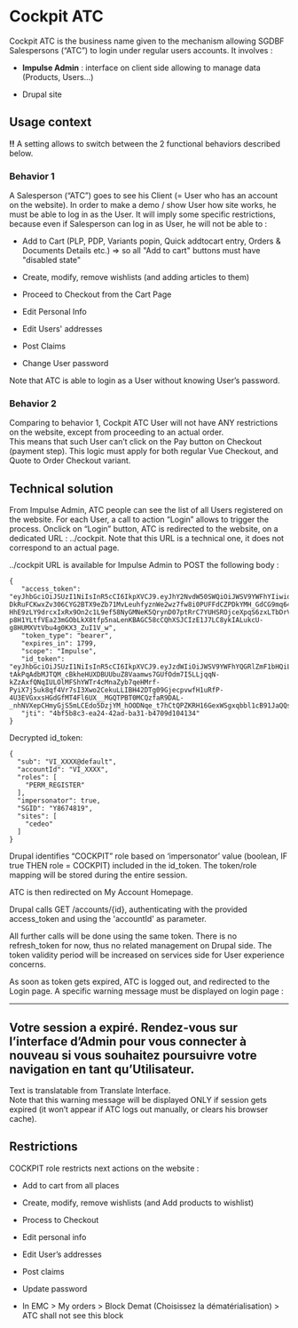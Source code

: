 # **Cockpit ATC**

Cockpit ATC is the business name given to the mechanism allowing SGDBF
Salespersons (“ATC”) to login under regular users accounts. It involves
:

-   **Impulse Admin** : interface on client side allowing to manage data
     (Products, Users…)

-   Drupal site

## **Usage context**


**!!** A setting allows to switch between the 2 functional behaviors
described below.

### Behavior 1 

A Salesperson (“ATC”) goes to see his Client (= User who has an account
on the website). In order to make a demo / show User how site works, he
must be able to log in as the User. It will imply some specific
restrictions, because even if Salesperson can log in as User, he will
not be able to :

-   Add to Cart (PLP, PDP, Variants popin, Quick addtocart entry, Orders
     & Documents Details etc.) =&gt; so all "Add to cart" buttons must
     have "disabled state"

-   Create, modify, remove wishlists (and adding articles to them)

-   Proceed to Checkout from the Cart Page

-   Edit Personal Info

-   Edit Users' addresses

-   Post Claims

-   Change User password

Note that ATC is able to login as a User without knowing User’s
password.

### Behavior 2 

Comparing to behavior 1, Cockpit ATC User will not have ANY restrictions
on the website, except from proceeding to an actual order.\
This means that such User can’t click on the Pay button on Checkout
(payment step). This logic must apply for both regular Vue Checkout, and
Quote to Order Checkout variant.

## **Technical solution**


From Impulse Admin, ATC people can see the list of all Users registered
on the website. For each User, a call to action “Login” allows to
trigger the process. Onclick on “Login” button, ATC is redirected to the
website, on a dedicated URL : ../cockpit. Note that this URL is a
technical one, it does not correspond to an actual page.

../cockpit URL is available for Impulse Admin to POST the following body
:

```
{
   "access_token": "eyJhbGciOiJSUzI1NiIsInR5cCI6IkpXVCJ9.eyJhY2NvdW50SWQiOiJWSV9YWFhYIiwidXNlcl9uYW1lIjoiVklfWFhYWCIsIndlYlNpdGVzIjpbImRlZmF1bHQiXSwic2NvcGUiOlsiSW1wdWxzZSJdLCJleHAiOjE1MzM2NjEwMjMsImF1dGhvcml0aWVzIjpbIlJPTEVfUEVSTV9SRUdJU1RFUmtsc2RmbGtzZGZsa21qc2RmamtsbXNkZm1rbGpmZHNtbGtqIl0sImp0aSI6IjRiZjViOGMzLWVhMjQtNDJhZC1iYTMxLWI0NzA5ZDEwNDEzNCIsImNsaWVudF9pZCI6ImRydXBhbCJ9.vcETk7wcMBvBdtbkYxSWI3RGr-DkRuFCKwxZv306CYG2BTX9eZb71MvLeuhfyznWe2wz7fw8i0PUFFdCZPDkYMH_GdCG9mq64UBTox4oLoNlhcffQBHZ01ShNB_MVjzPdilZCG0OtYVWK6HVKtQ0jgSkMeFuhSMSZj9OU0-HhE9zLY9drcxIxRx9On2c1L9ef58NyGMNeK5QrynD07ptRrC7YUHSROjceXpqS6zxLTbDrVfhErtWI2osKelM-p8H1YLtfVEa23mGObLkX8tfp5naLenKBAGC58cCQhXSJCIzE1J7LC8ykIALukcU-g8HUMXVtVbu4g0KX3_ZuI1V_w",
   "token_type": "bearer",
   "expires_in": 1799,
   "scope": "Impulse",
   "id_token": "eyJhbGciOiJSUzI1NiIsInR5cCI6IkpXVCJ9.eyJzdWIiOiJWSV9YWFhYQGRlZmF1bHQiLCJhY2NvdW50SWQiOiJWSV9YWFhYIiwicm9sZXMiOlsiUEVSTV9SRUdJU1RFUmtsc2RmbGtzZGZsa21qc2RmamtsbXNkZm1rbGpmZHNtbGtqIl0sImltcGVyc29uYXRvciI6dHJ1ZSwiU0dJRCI6Ilk4Njc0ODE5Iiwic2l0ZXMiOlsiZGVmYXVsdCJdfQ.qj2VrJDCk6NZ8gTCyjCZpnkP_E460FJ1i1Yxan8BYOfTQXiaTJZXX3TfWvEVU3bPMcmcu8f8uWQ-tAkPqAdbMJTQM_cBkheHUXDBUUbuZ8Vaamws7GUfOdm7I5LLjqqN-kZzAxfQNqIULOlMFShYWTr4cMnaZyb7qeHMrf-PyiX7j5uk8qf4Vr7sI3Xwo2CekuLLIBH42DTg09GjecpvwfH1uRfP-4U3EVGxxsHGdGfMT4Fl6UX__MGQTPBT0MCQzfaR9DAL-_nhNVXepCHmyGjS5mLCEdo5DzjYM_hOODNqe_t7hCtQPZKRH16GexWSgxqbbl1cB91JaQQsWsb33g",
   "jti": "4bf5b8c3-ea24-42ad-ba31-b4709d104134"
}
```

Decrypted id_token:
```
{
  "sub": "VI_XXXX@default",
  "accountId": "VI_XXXX",
  "roles": [
    "PERM_REGISTER"
  ],
  "impersonator": true,
  "SGID": "Y8674819",
  "sites": [
    "cedeo"
  ]
}
```

Drupal identifies “COCKPIT” role based on ‘impersonator’ value (boolean,
IF true THEN role = COCKPIT) included in the id\_token. The token/role
mapping will be stored during the entire session.

ATC is then redirected on My Account Homepage.

Drupal calls GET /accounts/{id}, authenticating with the provided
access\_token and using the 'accountId' as parameter.

All further calls will be done using the same token. There is no
refresh\_token for now, thus no related management on Drupal side. The
token validity period will be increased on services side for User
experience concerns.

As soon as token gets expired, ATC is logged out, and redirected to the
Login page. A specific warning message must be displayed on login page :

  -----------------------------------------------------------------------------------------------------------------------------------------------------------------
  Votre session a expiré. Rendez-vous sur l’interface d’Admin pour vous connecter à nouveau si vous souhaitez poursuivre votre navigation en tant qu’Utilisateur.
  -----------------------------------------------------------------------------------------------------------------------------------------------------------------

Text is translatable from Translate Interface.\
Note that this warning message will be displayed ONLY if session gets
expired (it won’t appear if ATC logs out manually, or clears his browser
cache).

## **Restrictions**


COCKPIT role restricts next actions on the website :

-   Add to cart from all places

-   Create, modify, remove wishlists (and Add products to wishlist)

-   Process to Checkout

-   Edit personal info

-   Edit User’s addresses

-   Post claims

-   Update password

-   In EMC &gt; My orders &gt; Block Demat (Choisissez la
     dématérialisation) &gt; ATC shall not see this block

